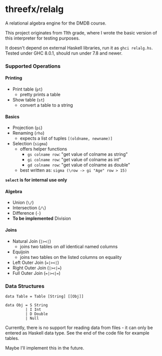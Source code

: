 # threefx/relalg

A relational algebra engine for the DMDB course.

This project originates from 11th grade, where I wrote the basic version of
this interpreter for testing purposes.

It doesn't depend on external Haskell libraries, run it as `ghci relalg.hs`.
Tested under GHC 8.0.1, should run under 7.8 and newer.

### Supported Operations

#### Printing

- Print table (`pt`)
  - pretty prints a table
- Show table (`st`)
  - convert a table to a string

#### Basics

- Projection (`pi`)
- Renaming (`rho`)
  - expects a list of tuples `[(oldname, newname)]`
- Selection (`sigma`)
  - offers helper functions
    - `gs colname row`: "get value of colname as string"
    - `gi colname row`: "get value of colname as int"
    - `gd colname row`: "get value of colname as double"
  - best written as: `sigma (\row -> gi "Age" row > 15)`

**`select` is for internal use only**

#### Algebra

- Union (`\/`)
- Intersection (`/\`)
- Difference (`-`)
- **To be implemented** Division

#### Joins

- Natural Join (`|><|`)
  - joins two tables on _all_ identical named columns
- Equijoin
  - joins two tables on the listed columns on equality
- Left Outer Join (`=|><|`)
- Right Outer Join (`|><|=`)
- Full Outer Join (`=|><|=`)


### Data Structures

    data Table = Table [String] [[Obj]]

    data Obj = S String
             | I Int
             | D Double
             | Null

Currently, there is no support for reading data from files - it can only be
entered as Haskell data type. See the end of the code file for example tables.

Maybe I'll implement this in the future.
